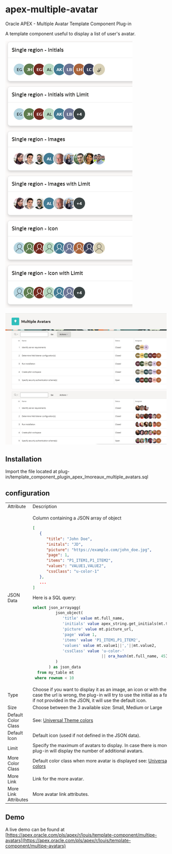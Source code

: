 # apex-multiple-avatar
Oracle APEX - Multiple Avatar Template Component Plug-in

A template component useful to display a list of user's avatar.

![Screenshot showing the Multiple Avatars template component plug-in used as a single region to displays avatars with initials, icons or images and with and without limits](/assets/preview2.png?raw=true "Screenshot showing the Multiple Avatars template component plug-in")

![Screenshot showing the Multiple Avatars template component plug-in used as in interactive reports with initials, icons or images and with and without limits](/assets/preview.png?raw=true "Screenshot showing the Multiple Avatars template component plug-in")

## Installation
Import the file located at plug-in/template_component_plugin_apex_lmoreaux_multiple_avatars.sql

## configuration
<table>
<tr>
<td> Attribute </td> <td> Description </td>
</tr>
<tr>
<td> JSON Data </td>
<td> 
<p>Column containing a JSON array of object</p>

```json
[
   {
      "title": "John Doe",
      "initals": "JD",
      "picture": "https://example.com/john_doe.jpg",
      "page": 1,
      "items": "P1_ITEM1,P1_ITEM2",
      "values": "VALUE1,VALUE2",
      "cssClass": "u-color-1"
   },
   ...
]
```
Here is a SQL query:

```sql
select json_arrayagg(
          json_object(
             'title' value mt.full_name,
             'initials' value apex_string.get_initials(mt.full_name),
             'picture' value mt.picture_url,
             'page' value 1,
             'items' value 'P1_ITEM1,P1_ITEM2',
             'values' value mt.value1||','||mt.value2,
             'cssClass' value 'u-color-'
                              || ora_hash(mt.full_name, 45)
          )
       ) as json_data
  from my_table mt
 where rownum < 10
```
</tr>
<tr>
<td> Type </td>
<td> Choose if you want to display it as an image, an icon or with the initials. In case the url is wrong, the plug-in will try to use the initial as a fallback and if not provided in the JSON, it will use the default icon. </td>
</tr>
<tr>
<td> Size </td>
<td> Choose between the 3 available size: Small, Medium or Large </td>
</tr>
<tr>
<td> Default Color Class </td>
<td> See: <a href="https://apex.oracle.com/pls/apex/r/apex_pm/ut/color-and-status-modifiers" target="_blank">Universal Theme colors</a> </td>
</tr>
<tr>
<td> Default Icon </td>
<td> Default icon (used if not defined in the JSON data). </td>
</tr>
<tr>
<td> Limit </td>
<td> Specify the maximum of avatars to display. In case there is more, then the plug-in will display the number of additional avatars. </td>
</tr>
<tr>
<td> More Color Class </td>
<td> Default color class when more avatar is displayed see: <a href="https://apex.oracle.com/pls/apex/r/apex_pm/ut/color-and-status-modifiers" target="_blank">Universal Theme colors</a> </td>
</tr>
<tr>
<td> More Link </td>
<td> Link for the more avatar. </td>
</tr>
<tr>
<td> More Link Attributes </td>
<td> More avatar link attributes. </td>
</tr>
</table>

## Demo
A live demo can be found at [https://apex.oracle.com/pls/apex/r/louis/template-component/multipe-avatars](https://apex.oracle.com/pls/apex/r/louis/template-component/multipe-avatars)



